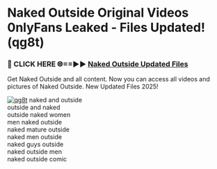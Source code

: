 # Naked Outside Original Videos 0nlyFans Leaked - Files Updated! (qg8t)

<h3>🔴 CLICK HERE 🌐==►► <a href="https://tinyurl.com/up5wt9bj" rel="nofollow">Naked Outside Updated Files</a></h3>

Get Naked Outside and all content. Now you can access all videos and pictures of Naked Outside. New Updated Files 2025!

[![qg8t](https://i.imgur.com/ABiUzMV.gif)](https://tinyurl.com/up5wt9bj)
naked and outside<br>
outside and naked<br>
outside naked women<br>
men naked outside<br>
naked mature outside<br>
naked men outside<br>
naked guys outside<br>
naked outside men<br>
naked outside comic